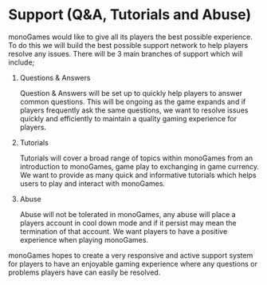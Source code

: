 <h1>Support (Q&A, Tutorials and Abuse)</h1>
<p>
monoGames would like to give all its players the best possible experience. To do this we will build the best possible support network to help players resolve any issues. There will be 3 main branches of support which will include;
<ol>
  <li>Questions & Answers</li><p></p>
  Question & Answers will be set up to quickly help players to answer common questions. This will be ongoing as the game expands and if players frequently ask the same questions, we want to resolve issues quickly and efficiently to maintain a quality gaming experience for players.<p></p>
  <li>Tutorials</li><p></p>
  Tutorials will cover a broad range of topics within monoGames from an introduction to monoGames, game play to exchanging in game currency. We want to provide as many quick and informative tutorials which helps users to play and interact with monoGames.<p></p>
  <li>Abuse</li><p></p>
  Abuse will not be tolerated in monoGames, any abuse will place a players account in cool down mode and if it persist may mean the termination of that account. We want players to have a positive experience when playing monoGames.
</ol>
monoGames hopes to create a very responsive and active support system for players to have an enjoyable gaming experience where any questions or problems players have can easily be resolved.
</p>
